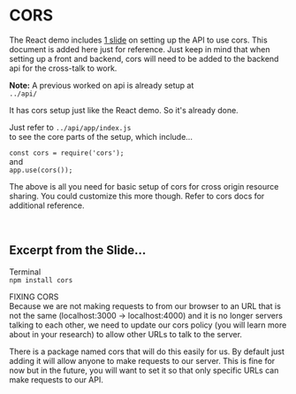 # CORS

The React demo includes [1 slide](https://present.yourcode.app/af6e49c0-4be7-11e9-90d3-85a73e7e935c/22) on setting up the API to use cors. This document is added here just for reference. Just keep in mind that when setting up a front and backend, cors will need to be added to the backend api for the cross-talk to work. 

**Note:** A previous worked on api is already setup at   
`../api/`  

 It has cors setup just like the React demo. So it's already done. 

Just refer to `../api/app/index.js`   
to see the core parts of the setup, which include...

`const cors = require('cors');`  
and  
`app.use(cors());`

The above is all you need for basic setup of cors for cross origin resource sharing. You could customize this more though. Refer to cors docs for additional reference. 

<br>

## Excerpt from the Slide...

Terminal   
`npm install cors`

FIXING CORS  
Because we are not making requests to from our browser to an URL that is not the same (localhost:3000 -> localhost:4000) and it is no longer servers talking to each other, we need to update our cors policy (you will learn more about in your research) to allow other URLs to talk to the server.

There is a package named cors that will do this easily for us. By default just adding it will allow anyone to make requests to our server. This is fine for now but in the future, you will want to set it so that only specific URLs can make requests to our API.